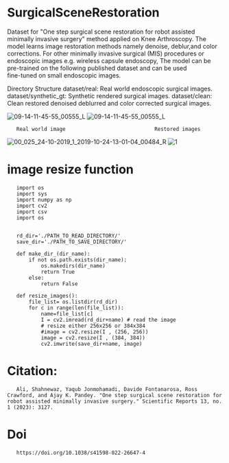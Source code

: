 # SurgicalSceneRestoration
Dataset for "One step surgical scene restoration for robot assisted minimally invasive surgery" method applied on Knee Arthroscopy. The model learns image restoration methods namely denoise, deblur,and color corrections.
For other minimally invasive surgical (MIS)  procedures or endoscopic images e.g. wireless capsule endoscopy, The model can be pre-trained on the following published dataset and can be used  
fine-tuned on small endoscopic images.

Directory Structure
dataset/real: Real world endoscopic surgical images.
dataset/synthetic_gt: Synthetic rendered surgical images.
dataset/clean: Clean restored denoised deblurred and color corrected surgical images.

![09-14-11-45-55_00555_L](https://github.com/shahnewazRvis/SurgicalSceneRestoration/assets/92858748/31eff9fc-a452-4377-b0b5-b628a2ce34a1) ![09-14-11-45-55_00555_L](https://github.com/shahnewazRvis/SurgicalSceneRestoration/assets/92858748/fc9ec4df-c306-4c63-999d-6dda72a9f4ee)

       Real world image                             Restored images




![00_025_24-10-2019_1_2019-10-24-13-01-04_00484_R](https://github.com/shahnewazRvis/SurgicalSceneRestoration/assets/92858748/d060fa24-da25-4584-bf14-9c174fba9bf4) ![1](https://github.com/shahnewazRvis/SurgicalSceneRestoration/assets/92858748/95b5474d-2564-42f6-bde5-e0c29878315d)





# image resize function

       import os
       import sys
       import numpy as np
       import cv2
       import csv
       import os


       rd_dir='./PATH_TO_READ_DIRECTORY/'
       save_dir='./PATH_TO_SAVE_DIRECTORY/'

       def make_dir_(dir_name):
           if not os.path.exists(dir_name):
               os.makedirs(dir_name)
               return True
           else:
               return False

       def resize_images():
           file_list= os.listdir(rd_dir)
           for c in range(len(file_list)):
               name=file_list[c]
               I = cv2.imread(rd_dir+name) # read the image
               # resize either 256x256 or 384x384
               #image = cv2.resize(I , (256, 256))
               image = cv2.resize(I , (384, 384))
               cv2.imwrite(save_dir+name, image)



# Citation:
       Ali, Shahnewaz, Yaqub Jonmohamadi, Davide Fontanarosa, Ross Crawford, and Ajay K. Pandey. "One step surgical scene restoration for robot assisted minimally invasive surgery." Scientific Reports 13, no. 1 (2023): 3127.
# Doi
       https://doi.org/10.1038/s41598-022-26647-4
